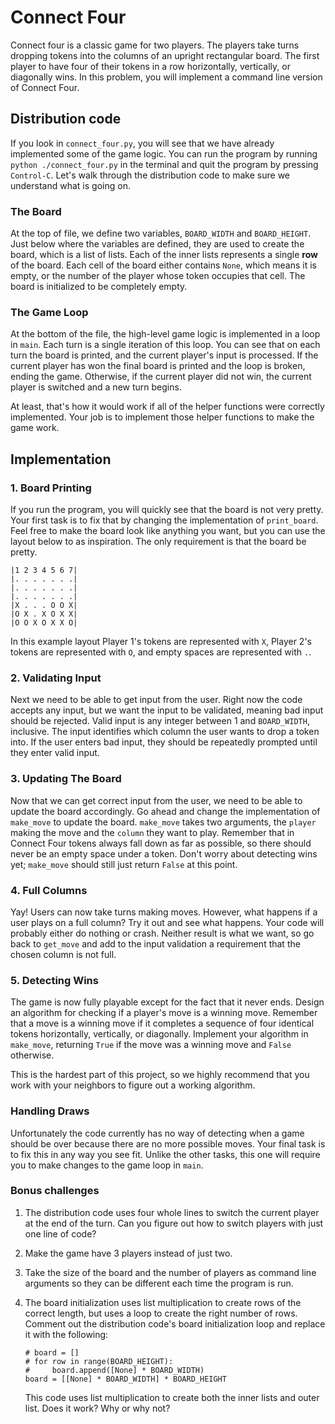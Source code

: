 # Connect Four

Connect four is a classic game for two players. The players take turns
dropping tokens into the columns of an upright rectangular board. The
first player to have four of their tokens in a row horizontally,
vertically, or diagonally wins. In this problem, you will implement a
command line version of Connect Four.

## Distribution code

If you look in `connect_four.py`, you will see that we have already
implemented some of the game logic. You can run the program by running
`python ./connect_four.py` in the terminal and quit the program by
pressing `Control-C`. Let's walk through the distribution code to make
sure we understand what is going on.

### The Board

At the top of file, we define two variables, `BOARD_WIDTH` and
`BOARD_HEIGHT`. Just below where the variables are defined, they are
used to create the board, which is a list of lists. Each of the inner
lists represents a single **row** of the board. Each cell of the board
either contains `None`, which means it is empty, or the number of the
player whose token occupies that cell. The board is initialized to be
completely empty.


### The Game Loop

At the bottom of the file, the high-level game logic is implemented in
a loop in `main`. Each turn is a single iteration of this loop. You
can see that on each turn the board is printed, and the current
player's input is processed. If the current player has won the final
board is printed and the loop is broken, ending the game. Otherwise,
if the current player did not win, the current player is switched and
a new turn begins.

At least, that's how it would work if all of the helper functions were
correctly implemented. Your job is to implement those helper functions
to make the game work.

## Implementation

### 1. Board Printing

If you run the program, you will quickly see that the board is not
very pretty. Your first task is to fix that by changing the
implementation of `print_board`. Feel free to make the board look like
anything you want, but you can use the layout below to as
inspiration. The only requirement is that the board be pretty.

```
|1 2 3 4 5 6 7|
|. . . . . . .|
|. . . . . . .|
|. . . . . . .|
|X . . . O O X|
|O X . X O X X|
|O O X O X X O|
```

In this example layout Player 1's tokens are represented with `X`,
Player 2's tokens are represented with `O`, and empty spaces are
represented with `.`.

### 2. Validating Input

Next we need to be able to get input from the user. Right now the code
accepts any input, but we want the input to be validated, meaning bad
input should be rejected. Valid input is any integer between 1 and
`BOARD_WIDTH`, inclusive. The input identifies which column the user
wants to drop a token into. If the user enters bad input, they should
be repeatedly prompted until they enter valid input.

### 3. Updating The Board

Now that we can get correct input from the user, we need to be able to
update the board accordingly. Go ahead and change the implementation
of `make_move` to update the board. `make_move` takes two arguments,
the `player` making the move and the `column` they want to
play. Remember that in Connect Four tokens always fall down as far as
possible, so there should never be an empty space under a token. Don't
worry about detecting wins yet; `make_move` should still just return
`False` at this point.

### 4. Full Columns

Yay! Users can now take turns making moves. However, what happens if a
user plays on a full column? Try it out and see what happens. Your
code will probably either do nothing or crash. Neither result is what
we want, so go back to `get_move` and add to the input validation a
requirement that the chosen column is not full.

### 5. Detecting Wins

The game is now fully playable except for the fact that it never
ends. Design an algorithm for checking if a player's move is a winning
move. Remember that a move is a winning move if it completes a
sequence of four identical tokens horizontally, vertically, or
diagonally. Implement your algorithm in `make_move`, returning `True`
if the move was a winning move and `False` otherwise.

This is the hardest part of this project, so we highly recommend that
you work with your neighbors to figure out a working algorithm.

### Handling Draws

Unfortunately the code currently has no way of detecting when a game
should be over because there are no more possible moves. Your final
task is to fix this in any way you see fit. Unlike the other tasks, this one will require you to make changes to the game loop in `main`.


### Bonus challenges

1. The distribution code uses four whole lines to switch the current
   player at the end of the turn. Can you figure out how to switch
   players with just one line of code?
   
2. Make the game have 3 players instead of just two.

3. Take the size of the board and the number of players as command
   line arguments so they can be different each time the program is
   run.
   
4. The board initialization uses list multiplication to create rows of
   the correct length, but uses a loop to create the right number of
   rows. Comment out the distribution code's board initialization loop
   and replace it with the following:
   
   ```
   # board = []
   # for row in range(BOARD_HEIGHT):
   #     board.append([None] * BOARD_WIDTH)
   board = [[None] * BOARD_WIDTH] * BOARD_HEIGHT   
   ```
   
   This code uses list multiplication to create both the inner lists and
   outer list. Does it work? Why or why not?
